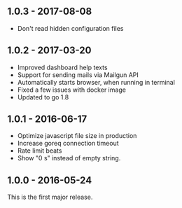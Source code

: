 ## 1.0.3 - 2017-08-08

  * Don't read hidden configuration files

## 1.0.2 - 2017-03-20

  * Improved dashboard help texts
  * Support for sending mails via Mailgun API
  * Automatically starts browser, when running in terminal
  * Fixed a few issues with docker image
  * Updated to go 1.8

## 1.0.1 - 2016-06-17

  * Optimize javascript file size in production
  * Increase goreq connection timeout
  * Rate limit beats
  * Show "0 s" instead of empty string.

## 1.0.0 - 2016-05-24

This is the first major release.
